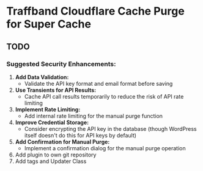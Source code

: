 # Traffband Cloudflare Cache Purge for Super Cache

## TODO

### Suggested Security Enhancements:

1. **Add Data Validation:**
   - Validate the API key format and email format before saving
2. **Use Transients for API Results:**
   - Cache API call results temporarily to reduce the risk of API rate limiting
3. **Implement Rate Limiting:**
   - Add internal rate limiting for the manual purge function
4. **Improve Credential Storage:**
   - Consider encrypting the API key in the database (though WordPress itself doesn't do this for API keys by default)
5. **Add Confirmation for Manual Purge:**
   - Implement a confirmation dialog for the manual purge operation
6. Add plugin to own git repository
7. Add tags and Updater Class
